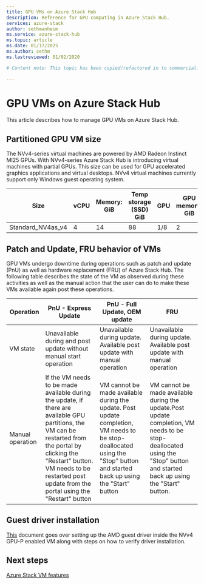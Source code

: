 ```yaml
--- 
title: GPU VMs on Azure Stack Hub
description: Reference for GPU computing in Azure Stack Hub. 
services: azure-stack 
author: sethmanheim 
ms.service: azure-stack-hub
ms.topic: article 
ms.date: 01/17/2025
ms.author: sethm 
ms.lastreviewed: 01/02/2020

# Content note: This topic has been copied/refactored in to commercial.

--- 
```


# GPU VMs on Azure Stack Hub

This article describes how to manage GPU VMs on Azure Stack Hub.

## Partitioned GPU VM size

The NVv4-series virtual machines are powered by AMD Radeon Instinct MI25 GPUs. With NVv4-series Azure Stack Hub is introducing virtual machines with partial GPUs. This size can be used for GPU accelerated graphics applications and virtual desktops. NVv4 virtual machines currently support only Windows guest operating system.

| Size | vCPU | Memory: GiB | Temp storage (SSD) GiB | GPU | GPU memory: GiB | Max data disks | Max NICs |
| --- | --- | --- | --- | --- | --- | --- | --- |
| Standard_NV4as_v4 |4 |14 |88 | 1/8 | 2 | 4 | 2 |

## Patch and Update, FRU behavior of VMs

GPU VMs undergo downtime during operations such as patch and update (PnU) as well as hardware replacement (FRU) of Azure Stack Hub. The following table describes the state of the VM as observed during these activities as well as the manual action that the user can do to make these VMs available again post these operations.

| Operation | PnU - Express Update | PnU - Full Update, OEM update | FRU |
| --- | --- | --- | --- |
| VM state  | Unavailable during and post update without manual start operation | Unavailable during update. Available post update with manual operation | Unavailable during update. Available post update with manual operation|
| Manual operation | If the VM needs to be made available during the update, if there are available GPU partitions, the VM can be restarted from the portal by clicking the "Restart" button. VM needs to be restarted post update from the portal using the "Restart" button | VM cannot be made available during the update. Post update completion, VM needs to be stop-deallocated using the "Stop" button and started back up using the "Start" button | VM cannot be made available during the update.Post update completion, VM needs to be stop-deallocated using the "Stop" button and started back up using the "Start" button.|

## Guest driver installation

[This](/azure/virtual-machines/windows/n-series-amd-driver-setup) document goes over setting up the AMD guest driver inside the NVv4 GPU-P enabled VM along with steps on how to verify driver installation.

## Next steps

[Azure Stack VM features](azure-stack-vm-considerations.md)
